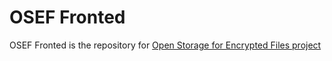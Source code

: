 #  OSEF Fronted
 
 
OSEF Fronted is the repository for [Open Storage for Encrypted Files project](https://github.com/Rom1-J/OSEF_Backend)
